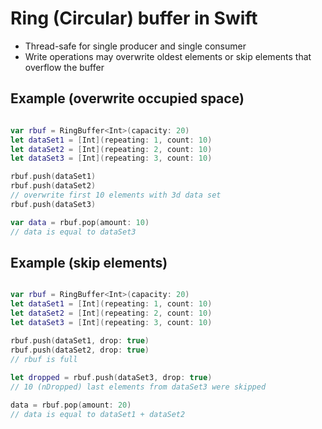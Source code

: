 # Ring (Circular) buffer in Swift

- Thread-safe for single producer and single consumer
- Write operations may overwrite oldest elements or skip elements that overflow the buffer

## Example (overwrite occupied space)
```swift

var rbuf = RingBuffer<Int>(capacity: 20)
let dataSet1 = [Int](repeating: 1, count: 10)
let dataSet2 = [Int](repeating: 2, count: 10)
let dataSet3 = [Int](repeating: 3, count: 10)

rbuf.push(dataSet1)
rbuf.push(dataSet2)
// overwrite first 10 elements with 3d data set
rbuf.push(dataSet3)

var data = rbuf.pop(amount: 10)
// data is equal to dataSet3

```

## Example (skip elements)
```swift

var rbuf = RingBuffer<Int>(capacity: 20)
let dataSet1 = [Int](repeating: 1, count: 10)
let dataSet2 = [Int](repeating: 2, count: 10)
let dataSet3 = [Int](repeating: 3, count: 10)

rbuf.push(dataSet1, drop: true)
rbuf.push(dataSet2, drop: true)
// rbuf is full
 
let dropped = rbuf.push(dataSet3, drop: true)
// 10 (nDropped) last elements from dataSet3 were skipped

data = rbuf.pop(amount: 20)
// data is equal to dataSet1 + dataSet2

```
